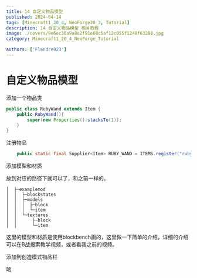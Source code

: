 ```yaml
---
title: 14 自定义物品模型
published: 2024-04-14
tags: [Minecraft1_20_4, NeoForge20_3, Tutorial]
description: 14 自定义物品模型 相关教程
image: ./covers/9e6ec36a9a8a2f91e68c5af12c055f1248f63288.jpg
category: Minecraft1_20_4_NeoForge_Tutorial

authors: ['Flandre923']
---
```

# 自定义物品模型

添加一个物品类

```java
public class RubyWand extends Item {
    public RubyWand(){
        super(new Properties().stacksTo(1));
    }
}

```

注册物品

```java
    public static final Supplier<Item> RUBY_WAND = ITEMS.register("ruby_wand", RubyWand::new);


```

添加模型和材质

放到对应的路径下就可以了，和之前一样的。

```
│  ├─examplemod
│  │  ├─blockstates
│  │  ├─models
│  │  │  ├─block
│  │  │  └─item
│  │  └─textures
│  │      ├─block
│  │      └─item

```

这里的模型和材质是使用blockbench画的，这里做一下简单的介绍，详细的介绍可以在B战搜索教学视频，或者看我之前的视频。

添加到创造模式物品栏

略

